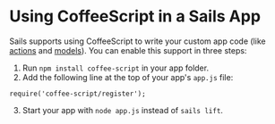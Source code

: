 # Using CoffeeScript in a Sails App

Sails supports using CoffeeScript to write your custom app code (like [actions](http://www.sailsjs.com/documentation/concepts/actions-and-controllers) and [models](http://www.sailsjs.com/documentation/concepts/core-concepts-table-of-contents/models-and-orm)).  You can enable this support in three steps:

1. Run `npm install coffee-script` in your app folder.
2. Add the following line at the top of your app's `app.js` file:
```
require('coffee-script/register');
```
3. Start your app with `node app.js` instead of `sails lift`.

<docmeta name="displayName" value="Using CoffeeScript">
